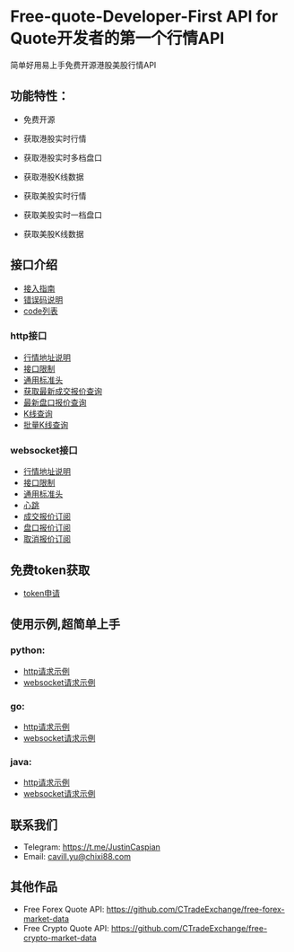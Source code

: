 # Free-quote-Developer-First API for Quote开发者的第一个行情API

简单好用易上手免费开源港股美股行情API

## 功能特性：

- 免费开源

- 获取港股实时行情

- 获取港股实时多档盘口

- 获取港股K线数据

- 获取美股实时行情

- 获取美股实时一档盘口

- 获取美股K线数据

  


## 接口介绍
- [接入指南](./接入指南.md)
- [错误码说明](./错误码说明.md)
- [code列表](./code列表.md)

### http接口
- [行情地址说明](./http接口/行情地址说明.md)
- [接口限制](./http接口/接口限制.md)
- [通用标准头](./http接口/通用标准头.md)
- [获取最新成交报价查询](./http接口/最新成交报价查询.md)
- [最新盘口报价查询](./http接口/最新盘口报价查询.md)
- [K线查询](./http接口/K线查询.md)
- [批量K线查询](./http接口/批量K线查询.md)

### websocket接口
- [行情地址说明](./websocket接口/行情地址说明.md)
- [接口限制](./websocket接口/接口限制.md)
- [通用标准头](./websocket接口/通用标准头.md)
- [心跳](./websocket接口/心跳.md)
- [成交报价订阅](./websocket接口/成交报价订阅.md)
- [盘口报价订阅](./websocket接口/盘口报价订阅.md)
- [取消报价订阅](./websocket接口/取消报价订阅.md)

## 免费token获取
- [token申请](./token申请.md)

## 使用示例,超简单上手

### python:

- [http请求示例](./example/python/http_python_example.py)
- [websocket请求示例](./example/python/websocket_python_example.py)

### go:
- [http请求示例](./example/go/http_go_example.go)
- [websocket请求示例](./example/go/websocket_go_example.go)

### java:
- [http请求示例](./example/java/HttpJavaExample.java)
- [websocket请求示例](./example/java/WebSocketJavaExample.java)


## 联系我们

- Telegram: https://t.me/JustinCaspian
- Email: cavill.yu@chixi88.com 

## 其他作品

- Free Forex Quote API: https://github.com/CTradeExchange/free-forex-market-data
- Free Crypto Quote API: https://github.com/CTradeExchange/free-crypto-market-data
